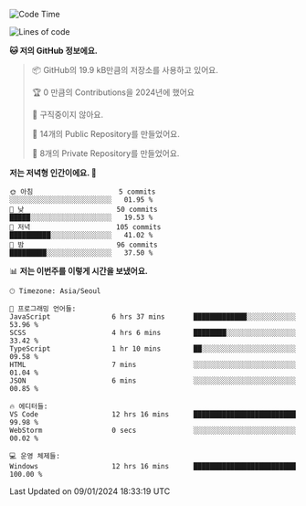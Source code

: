   <!--START_SECTION:waka-->
![Code Time](http://img.shields.io/badge/Code%20Time-328%20hrs%2056%20mins-blue)

![Lines of code](https://img.shields.io/badge/%EC%A0%80%EB%8A%94%20%EC%97%AC%ED%83%9C%EA%B9%8C%EC%A7%80%20-178.0%20thousand%20%EC%A4%84%EC%9D%98%20%EC%BD%94%EB%93%9C%EB%A5%BC%20%EC%9E%91%EC%84%B1%ED%96%88%EC%96%B4%EC%9A%94.-blue)

**🐱 저의 GitHub 정보에요.** 

> 📦 GitHub의 19.9 kB만큼의 저장소를 사용하고 있어요. 
 > 
> 🏆 0 만큼의 Contributions을 2024년에 했어요
 > 
> 🚫 구직중이지 않아요.
 > 
> 📜 14개의 Public Repository를 만들었어요. 
 > 
> 🔑 8개의 Private Repository를 만들었어요. 
 > 
**저는 저녁형 인간이에요. 🦉** 

```text
🌞 아침                     5 commits           ░░░░░░░░░░░░░░░░░░░░░░░░░   01.95 % 
🌆 낮　                     50 commits          █████░░░░░░░░░░░░░░░░░░░░   19.53 % 
🌃 저녁                     105 commits         ██████████░░░░░░░░░░░░░░░   41.02 % 
🌙 밤　                     96 commits          █████████░░░░░░░░░░░░░░░░   37.50 % 
```


📊 **저는 이번주를 이렇게 시간을 보냈어요.** 

```text
🕑︎ Timezone: Asia/Seoul

💬 프로그래밍 언어들: 
JavaScript               6 hrs 37 mins       █████████████░░░░░░░░░░░░   53.96 % 
SCSS                     4 hrs 6 mins        ████████░░░░░░░░░░░░░░░░░   33.42 % 
TypeScript               1 hr 10 mins        ██░░░░░░░░░░░░░░░░░░░░░░░   09.58 % 
HTML                     7 mins              ░░░░░░░░░░░░░░░░░░░░░░░░░   01.04 % 
JSON                     6 mins              ░░░░░░░░░░░░░░░░░░░░░░░░░   00.85 % 

🔥 에디터들: 
VS Code                  12 hrs 16 mins      █████████████████████████   99.98 % 
WebStorm                 0 secs              ░░░░░░░░░░░░░░░░░░░░░░░░░   00.02 % 

💻 운영 체제들: 
Windows                  12 hrs 16 mins      █████████████████████████   100.00 % 
```


 Last Updated on 09/01/2024 18:33:19 UTC
<!--END_SECTION:waka-->
